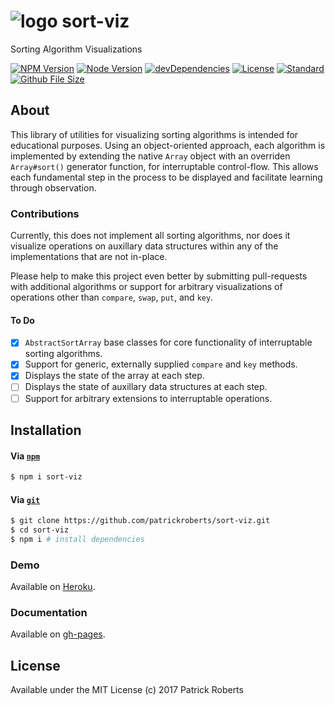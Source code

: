 # ![logo](http://i.imgur.com/Z7OeWcu.png) sort-viz

Sorting Algorithm Visualizations

[![NPM Version][npm-image]][npm-url] [![Node Version][node-image]][npm-url] [![devDependencies][devdep-image]][npm-url] [![License][license-image]][license-url] [![Standard][style-image]][style-url] [![Github File Size][filesize-image]][filesize-url]

## About

This library of utilities for visualizing sorting algorithms is intended for educational purposes. Using an object-oriented approach, each algorithm is implemented by extending the native `Array` object with an overriden `Array#sort()` generator function, for interruptable control-flow. This allows each fundamental step in the process to be displayed and facilitate learning through observation.

### Contributions

Currently, this does not implement all sorting algorithms, nor does it visualize operations on auxillary data structures within any of the implementations that are not in-place.

Please help to make this project even better by submitting pull-requests with additional algorithms or support for arbitrary visualizations of operations other than `compare`, `swap`, `put`, and `key`.

#### To Do

- [x] `AbstractSortArray` base classes for core functionality of interruptable sorting algorithms.
- [x] Support for generic, externally supplied `compare` and `key` methods.
- [x] Displays the state of the array at each step.
- [ ] Displays the state of auxillary data structures at each step.
- [ ] Support for arbitrary extensions to interruptable operations.

## Installation

#### Via [`npm`][npm-url]

```bash
$ npm i sort-viz
```

#### Via [`git`][git-url]

```bash
$ git clone https://github.com/patrickroberts/sort-viz.git
$ cd sort-viz
$ npm i # install dependencies
```

### Demo

Available on [Heroku][demo-url].

### Documentation

Available on [gh-pages][docs-url].


## License

Available under the MIT License
(c) 2017 Patrick Roberts

[npm-url]: https://www.npmjs.com/package/sort-viz
[npm-image]: https://img.shields.io/npm/v/sort-viz.svg

[node-image]: https://img.shields.io/node/v/sort-viz.svg

[devdep-image]: https://img.shields.io/david/dev/patrickroberts/sort-viz.svg

[license-url]: https://github.com/patrickroberts/sort-viz/blob/master/LICENSE
[license-image]: https://img.shields.io/badge/license-MIT-blue.svg

[style-url]: https://standardjs.com/
[style-image]: https://img.shields.io/badge/style-standard-brightgreen.svg

[filesize-url]: https://github.com/patrickroberts/sort-viz/blob/master/umd/sort.min.js
[filesize-image]: https://img.shields.io/github/size/patrickroberts/sort-viz/umd/sort.min.js.svg

[git-url]: https://git-scm.com/

[demo-url]: https://sorts.herokuapp.com/
[docs-url]: https://patrickroberts.github.io/sort-viz
